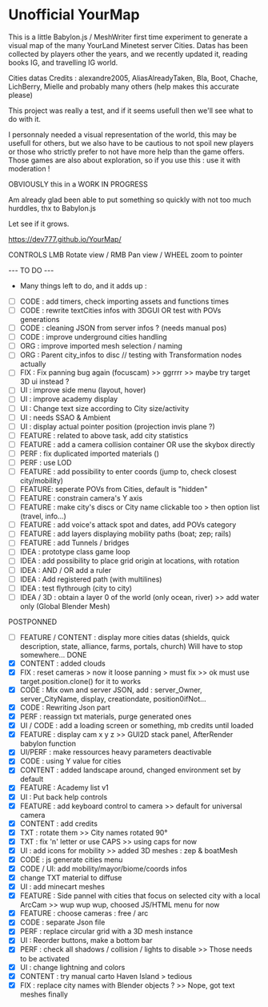 # Unofficial YourMap

This is a little Babylon.js / MeshWriter first time experiment to generate a visual map of the many YourLand Minetest server Cities.
Datas has been collected by players other the years, and we recently updated it, reading books IG, and travelling IG world.

Cities datas Credits : alexandre2005, AliasAlreadyTaken, Bla, Boot, Chache, LichBerry, Mielle and probably many others (help makes this accurate please)

This project was really a test, and if it seems usefull then we'll see what to do with it.

I personnaly needed a visual representation of the world, this may be usefull for others, but we also have to be cautious to not spoil new players or those who strictly prefer to not have more help than the game offers.
Those games are also about exploration, so if you use this : use it with moderation !

OBVIOUSLY this in a WORK IN PROGRESS

Am already glad been able to put something so quickly with not too much hurddles, thx to Babylon.js

Let see if it grows.

https://dev777.github.io/YourMap/

CONTROLS
LMB Rotate view / RMB Pan view / WHEEL zoom to pointer

--- TO DO ---
* Many things left to do, and it adds up :
- [ ] CODE : add timers, check importing assets and functions times
- [ ] CODE : rewrite textCities infos with 3DGUI OR test with POVs generations
- [ ] CODE : cleaning JSON from server infos ? (needs manual pos)
- [ ] CODE : improve underground cities handling
- [ ] ORG : improve imported mesh selection / naming
- [ ] ORG : Parent city_infos to disc // testing with Transformation nodes actually
- [ ] FIX : Fix panning bug again (focuscam) >> ggrrrr >> maybe try target 3D ui instead ?
- [ ] UI : improve side menu (layout, hover)
- [ ] UI : improve academy display
- [ ] UI : Change text size according to City size/activity
- [ ] UI : needs SSAO & Ambient
- [ ] UI : display actual pointer position (projection invis plane ?)
- [ ] FEATURE : related to above task, add city statistics
- [ ] FEATURE : add a camera collision container OR use the skybox directly
- [ ] PERF : fix duplicated imported materials ()
- [ ] PERF : use LOD
- [ ] FEATURE : add possibility to enter coords (jump to, check closest city/mobility)
- [ ] FEATURE: seperate POVs from Cities, default is "hidden"
- [ ] FEATURE : constrain camera's Y axis
- [ ] FEATURE : make city's discs or City name clickable too > then option list (travel, info...)
- [ ] FEATURE : add voice's attack spot and dates, add POVs category
- [ ] FEATURE : add layers displaying mobility paths (boat; zep; rails)
- [ ] FEATURE : add Tunnels / bridges
- [ ] IDEA : prototype class game loop
- [ ] IDEA : add possibility to place grid origin at locations, with rotation
- [ ] IDEA : AND / OR add a ruler
- [ ] IDEA : Add registered path (with multilines)
- [ ] IDEA : test flythrough (city to city)
- [ ] IDEA / 3D : obtain a layer 0 of the world (only ocean, river) >> add water only (Global Blender Mesh)

POSTPONNED
- [ ] FEATURE / CONTENT : display more cities datas (shields, quick description, state, alliance, farms, portals, church)
Will have to stop somewhere...
DONE
- [x] CONTENT : added clouds
- [x] FIX : reset cameras > now it loose panning > must fix >> ok must use target.position.clone() for it to works
- [x] CODE : Mix own and server JSON, add : server_Owner, server_CityName, display, creationdate, position0ifNot...
- [x] CODE : Rewriting Json part
- [x] PERF : reassign txt materials, purge generated ones
- [x] UI / CODE : add a loading screen or something, mb credits until loaded
- [x] FEATURE : display cam x y z >> GUI2D stack panel, AfterRender babylon function
- [x] UI/PERF : make ressources heavy parameters deactivable
- [x] CODE : using Y value for cities
- [x] CONTENT : added landscape around, changed environment set by default
- [x] FEATURE : Academy list v1
- [x] UI : Put back help controls
- [x] FEATURE : add keyboard control to camera >> default for universal camera
- [x] CONTENT : add credits
- [x] TXT : rotate them >> City names rotated 90°
- [x] TXT : fix 'n' letter or use CAPS >> using caps for now
- [x] UI : add icons for mobility >> added 3D meshes : zep & boatMesh
- [x] CODE : js generate cities menu
- [x] CODE / UI: add mobility/mayor/biome/coords infos
- [x] change TXT material to diffuse
- [x] UI : add minecart meshes
- [x] FEATURE : Side pannel with cities that focus on selected city with a local ArcCam >> wup wup wup, choosed JS/HTML menu for now
- [x] FEATURE : choose cameras : free / arc
- [x] CODE : separate Json file
- [x] PERF : replace circular grid with a 3D mesh instance
- [x] UI : Reorder buttons, make a bottom bar
- [x] PERF : check all shadows / collision / lights to disable  >> Those needs to be activated
- [x] UI : change lightning and colors
- [x] CONTENT : try manual carto Haven Island > tedious
- [x] FIX : replace city names with Blender objects ? >> Nope, got text meshes finally
